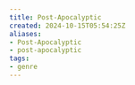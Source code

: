 ```yaml
---
title: Post-Apocalyptic
created: 2024-10-15T05:54:25Z
aliases:
- Post-Apocalyptic
- post-apocalyptic
tags:
- genre
---
```

